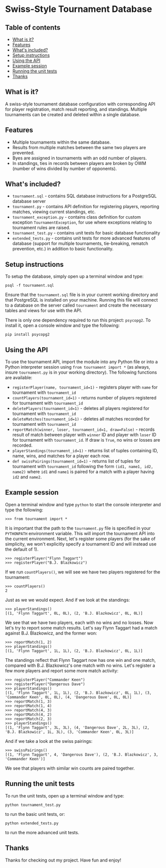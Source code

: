 # Swiss-Style Tournament Database

## Table of contents
- [What is it?](#what-is-it)
- [Features](#features)
- [What's included?](#what-s-included-)
- [Setup instructions](#setup-instructions)
- [Using the API](#using-the-api)
- [Example session](#example-session)
- [Running the unit tests](#running-the-unit-tests)
- [Thanks](#thanks)

## What is it?

A swiss-style tournament database configuration with corresponding API for player registration, match result reporting, and standings. Multiple tournaments can be created and deleted within a single database.

## Features

- Multiple tournaments within the same database.
- Results from multiple matches between the same two players are prevented.
- Byes are assigned in tournaments with an odd number of players.
- In standings, ties in records between players are broken by OWM (number of wins divided by number of opponents).

## What's included?
- `tournament.sql` - contains SQL database instructions for a PostgreSQL database server
- `tournament.py` - contains API definition for registering players, reporting matches, viewing current standings, etc.
- `tournament_exception.py` - contains class definition for custom exception `TournamentException`, for use where exceptions relating to tournament rules are raised.
- `tournament_test.py` - contains unit tests for basic database functionality
- `extended_tests.py` - contains unit tests for more advanced features of database (support for multiple tournaments, tie-breaking, rematch prevention, etc.) in addition to basic functionality.

## Setup instructions

To setup the database, simply open up a terminal window and type:

`psql -f tournament.sql`

Ensure that the `tournament.sql` file is in your current working directory and that PostgreSQL is installed on your machine. Running this file will connect to a database on the server called `tournament` and create the necessary tables and views for use with the API.

There is only one dependency required to run this project: `psycopg2`. To install it, open a console window and type the following:

`pip install psycopg2`

## Using the API

To use the tournament API, import the module into any Python file or into a Python interpreter session using `from tournament import *` (as always, insure `tournament.py` is in your working directory). The following functions are available:

- `registerPlayer(name, tournament_id=1)` - registers player with `name` for tournament with `tournament_id`
- `countPlayers(tournament_id=1)` - returns number of players registered for tournament with `tournament_id`
- `deletePlayers(tournament_id=1)` - deletes all players registered for tournament with `tournament_id`
- `deleteMatches(tournament_id=1)` - deletes all matches recorded for tournament with `tournament_id`
- `reportMatch(winner, loser, tournament_id=1, draw=False)` - records result of match between player with `winner` ID and player with `loser` ID for tournament with `tournament_id`. If draw is `True`, no wins or losses are recorded.
- `playerStandings(tournament_id=1)` - returns list of tuples containing ID, name, wins, and matches for a player each row.
- `def swissPairings(tournament_id=1)` - returns list of tuples for tournament with `tournament_id` following the form `(id1, name1, id2, name2)` where `id1` and `name1` is paired for a match with a player having `id2` and `name2`.

## Example session

Open a terminal window and type `python` to start the console interpreter and type the following:

    >>> from tournament import *
    
It is important that the path to the `tournament.py` file is specified in your `PYTHONPATH` environment variable. This will import the tournament API into the current environment. Next, let's register some players (for the sake of simplicity, we won't explicitly specify
a tournament ID and will instead use the default of 1).

    >>> registerPlayer("Flynn Taggart")
    >>> registerPlayer("B.J. Blazkowicz")
    
If we run `countPlayers()`, we will see we have two players registered for the tournament:

    >>> countPlayers()
    2

Just as we we would expect. And if we look at the standings:

    >>> playerStandings()
    [(1, 'Flynn Taggart', 0L, 0L), (2, 'B.J. Blazkowicz', 0L, 0L)]
    
We see that we have two players, each with no wins and no losses. Now let's try to report some match results. Let's say Flynn Taggart had a match against B.J. Blazkowicz, and the former won:

    >>> reportMatch(1, 2)
    >>> playerStandings()
    [(1, 'Flynn Taggart', 1L, 1L), (2, 'B.J. Blazkowicz', 0L, 1L)]
    
The standings reflect that Flynn Taggart now has one win and one match, compared with B.J. Blazkowicz's one match with no wins. Let's register a few more players and report some more match activity:

    >>> registerPlayer("Commander Keen")
    >>> registerPlayer("Dangerous Dave")
    >>> playerStandings()
    [(1, 'Flynn Taggart', 1L, 1L), (2, 'B.J. Blazkowicz', 0L, 1L), (3, 'Commander Keen', 0L, 0L), (4, 'Dangerous Dave', 0L, 0L)]
    >>> reportMatch(1, 3)
    >>> reportMatch(1, 4)
    >>> reportMatch(4, 3)
    >>> reportMatch(4, 2)
    >>> reportMatch(2, 3)
    >>> playerStandings()
    [(1, 'Flynn Taggart', 3L, 3L), (4, 'Dangerous Dave', 2L, 3L), (2, 'B.J. Blazkowicz', 1L, 3L), (3, 'Commander Keen', 0L, 3L)]
    
And if we take a look at the swiss pairings:

    >>> swissPairings()
    [(1, 'Flynn Taggart', 4, 'Dangerous Dave'), (2, 'B.J. Blazkowicz', 3, 'Commander Keen')]
    
We see that players with similar win counts are paired together.

## Running the unit tests

To run the unit tests, open up a terminal window and type:

`python tournament_test.py`

to run the basic unit tests, or:

`python extended_tests.py`

to run the more advanced unit tests.

## Thanks
Thanks for checking out my project. Have fun and enjoy!
